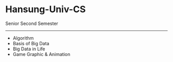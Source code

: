 # Hansung-Univ-CS
Senior Second Semester

<hr>

<ul>
  <li>Algorithm</li>
  <li>Basis of Big Data</li>
  <li>Big Data in Life</li>
  <li>Game Graphic & Animation</li>
</ul>
